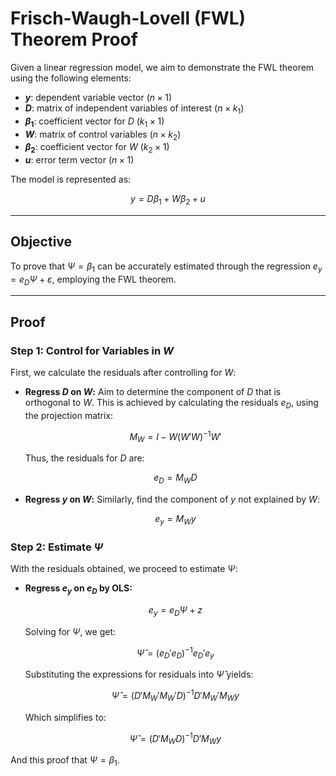 # **Frisch-Waugh-Lovell (FWL) Theorem Proof**

Given a linear regression model, we aim to demonstrate the FWL theorem using the following elements:

- **$y$**: dependent variable vector ($n \times 1$)
- **$D$**: matrix of independent variables of interest ($n \times k_1$)
- **$\beta_1$**: coefficient vector for $D$ ($k_1 \times 1$)
- **$W$**: matrix of control variables ($n \times k_2$)
- **$\beta_2$**: coefficient vector for $W$ ($k_2 \times 1$)
- **$u$**: error term vector ($n \times 1$)

The model is represented as:

$$ y = D\beta_1 + W\beta_2 + u$$

---

## **Objective**

To prove that $\Psi = \beta_1$ can be accurately estimated through the regression $e_y = e_D \Psi + \varepsilon$, employing the FWL theorem.

---

## **Proof**

### **Step 1: Control for Variables in $W$**

First, we calculate the residuals after controlling for $W$:

- **Regress $D$ on $W$:** Aim to determine the component of $D$ that is orthogonal to $W$. This is achieved by calculating the residuals $e_D$, using the projection matrix:
  
  $$M_W = I - W(W'W)^{-1}W'$$
  
  Thus, the residuals for $D$ are:
  
  $$e_D = M_W D$$ 

- **Regress $y$ on $W$:** Similarly, find the component of $y$ not explained by $W$:
  
  $$e_y = M_W y$$

### **Step 2: Estimate $\Psi$**

With the residuals obtained, we proceed to estimate $\Psi$:

- **Regress $e_y$ on $e_D$ by OLS:** 

  $$ e_y = e_D \Psi + z $$
  
  Solving for $\Psi$, we get:
  
  $$ \hat{\Psi} = (e_D'e_D)^{-1}e_D'e_y $$
  
  Substituting the expressions for residuals into $\hat{\Psi}$ yields:
  
  $$ \hat{\Psi} = (D'M_W'M_W'D)^{-1}D'M_W'M_Wy $$
  
  Which simplifies to:
  
  $$ \hat{\Psi} = (D'M_WD)^{-1}D'M_Wy $$

And this proof that $\Psi = \beta_1$.

